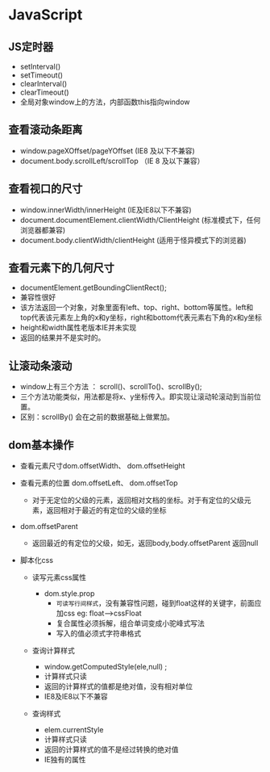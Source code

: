 # JavaScript

## JS定时器

- setInterval()
- setTimeout()
- clearInterval()
- clearTimeout()
- 全局对象window上的方法，内部函数this指向window

## 查看滚动条距离

- window.pageXOffset/pageYOffset (IE8 及以下不兼容)
- document.body.scrollLeft/scrollTop （IE 8 及以下兼容）


## 查看视口的尺寸
- window.innerWidth/innerHeight (IE及IE8以下不兼容)
- document.documentElement.clientWidth/ClientHeight (标准模式下，任何浏览器都兼容)
- document.body.clientWidth/clientHeight (适用于怪异模式下的浏览器)

## 查看元素下的几何尺寸

- documentElement.getBoundingClientRect();
- 兼容性很好
- 该方法返回一个对象，对象里面有left、top、right、bottom等属性。left和top代表该元素左上角的x和y坐标，right和bottom代表元素右下角的x和y坐标
- height和width属性老版本IE并未实现
- 返回的结果并不是实时的。

## 让滚动条滚动

- window上有三个方法 ： scroll()、scrollTo()、scrollBy();
- 三个方法功能类似，用法都是将x、y坐标传入。即实现让滚动轮滚动到当前位置。
- 区别：scrollBy() 会在之前的数据基础上做累加。


## dom基本操作
- 查看元素尺寸dom.offsetWidth、 dom.offsetHeight
- 查看元素的位置 dom.offsetLeft、 dom.offsetTop
  - 对于无定位的父级的元素，返回相对文档的坐标。对于有定位的父级元素，返回相对于最近的有定位的父级的坐标

- dom.offsetParent 
  - 返回最近的有定位的父级，如无，返回body,body.offsetParent 返回null
- 脚本化css
  - 读写元素css属性
    - dom.style.prop
      - `可读写行间样式`，没有兼容性问题，碰到float这样的关键字，前面应加css    eg: float-->cssFloat
      - 复合属性必须拆解，组合单词变成小驼峰式写法
      - 写入的值必须式字符串格式

  - 查询计算样式
    - window.getComputedStyle(ele,null)  ;
    - 计算样式只读
    - 返回的计算样式的值都是绝对值，没有相对单位
    - IE8及IE8以下不兼容

  - 查询样式
    - elem.currentStyle
    - 计算样式只读
    - 返回的计算样式的值不是经过转换的绝对值
    - IE独有的属性



